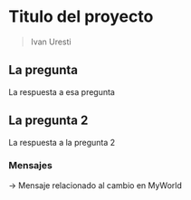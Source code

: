 # Titulo del proyecto
> Ivan Uresti

## La pregunta

La respuesta a esa pregunta

## La pregunta 2

La respuesta a la pregunta 2

### Mensajes

-> Mensaje relacionado al cambio en MyWorld